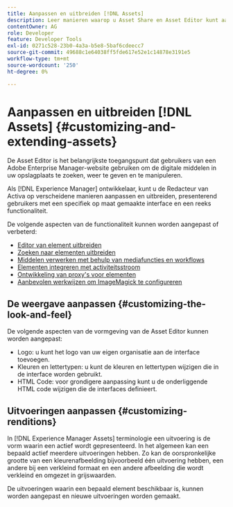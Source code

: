 ```yaml
---
title: Aanpassen en uitbreiden [!DNL Assets]
description: Leer manieren waarop u Asset Share en Asset Editor kunt aanpassen en uitbreiden, waarmee gebruikers een specifiek op maat gemaakte interface en een set functies krijgen.
contentOwner: AG
role: Developer
feature: Developer Tools
exl-id: 0271c528-23b0-4a3a-b5e8-5baf6cdeecc7
source-git-commit: 49688c1e64038ff5fde617e52e1c14878e3191e5
workflow-type: tm+mt
source-wordcount: '250'
ht-degree: 0%

---
```


# Aanpassen en uitbreiden [!DNL Assets] {#customizing-and-extending-assets}

De Asset Editor is het belangrijkste toegangspunt dat gebruikers van een Adobe Enterprise Manager-website gebruiken om de digitale middelen in uw opslagplaats te zoeken, weer te geven en te manipuleren.

Als [!DNL Experience Manager] ontwikkelaar, kunt u de Redacteur van Activa op verscheidene manieren aanpassen en uitbreiden, presenterend gebruikers met een specifiek op maat gemaakte interface en een reeks functionaliteit.

De volgende aspecten van de functionaliteit kunnen worden aangepast of verbeterd:

* [Editor van element uitbreiden](asseteditorx.md)
* [Zoeken naar elementen uitbreiden](searchx.md)
* [Middelen verwerken met behulp van mediafuncties en workflows](media-handlers.md)
* [Elementen integreren met activiteitsstroom](extending-activity-stream.md)
* [Ontwikkeling van proxy&#39;s voor elementen](proxy.md)
* [Aanbevolen werkwijzen om ImageMagick te configureren](best-practices-for-imagemagick.md)

## De weergave aanpassen {#customizing-the-look-and-feel}

De volgende aspecten van de vormgeving van de Asset Editor kunnen worden aangepast:

* Logo: u kunt het logo van uw eigen organisatie aan de interface toevoegen.
* Kleuren en lettertypen: u kunt de kleuren en lettertypen wijzigen die in de interface worden gebruikt.
* HTML Code: voor grondigere aanpassing kunt u de onderliggende HTML code wijzigen die de interfaces definieert.

## Uitvoeringen aanpassen {#customizing-renditions}

In [!DNL Experience Manager Assets] terminologie een uitvoering is de vorm waarin een actief wordt gepresenteerd. In het algemeen kan een bepaald actief meerdere uitvoeringen hebben. Zo kan de oorspronkelijke grootte van een kleurenafbeelding bijvoorbeeld één uitvoering hebben, een andere bij een verkleind formaat en een andere afbeelding die wordt verkleind en omgezet in grijswaarden.

De uitvoeringen waarin een bepaald element beschikbaar is, kunnen worden aangepast en nieuwe uitvoeringen worden gemaakt.

